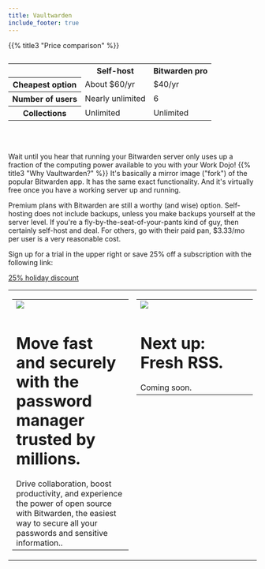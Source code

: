 ```yaml
---
title: Vaultwarden
include_footer: true
---
```


{{% title3 "Price comparison" %}}
<table>
    <caption></caption>
    <tr>
        <td> </td>
        <th scope="col" class="heman">Self-host</th>
        <th scope="col" class="skeletor">Bitwarden pro</th>
    </tr>
    <tr>
        <th scope="row">Cheapest option</th>
        <td>About $60/yr</td>
        <td>$40/yr</td>
    </tr>
    <tr>
        <th scope="row">Number of users</th>
        <td>Nearly unlimited</td>
        <td>6</td>
    </tr>
    <tr>
        <th scope="row">Collections</th>
        <td>Unlimited</td>
        <td>Unlimited</td>
    </tr>

</table>

<br><br>


Wait until you hear that running your Bitwarden server only uses up a fraction of the computing power available to you with your Work Dojo!
{{% title3 "Why Vaultwarden?" %}}
It's basically a mirror image ("fork") of the popular Bitwarden app. It has the same exact functionality.  And it's virtually free once you have a working server up and running.

Premium plans with Bitwarden are still a worthy (and wise) option.  Self-hosting does not include backups, unless you make backups yourself at the server level.  If you're a fly-by-the-seat-of-your-pants kind of guy, then certainly self-host and deal.  For others, go with their paid pan, $3.33/mo per user is a very reasonable cost.

Sign up for a trial in the upper right or save 25% off a subscription with the following link:

 <a href="https://blog.workmates.live/workmates-holiday-season-discount">25% holiday discount</a> 

 
<table border="0" cellpadding="0" cellspacing="0" width="600" id="templateColumns">
    <tr>
        <td align="center" valign="top" width="50%" class="templateColumnContainer">
            <table border="0" cellpadding="10" cellspacing="0" width="100%">
                <tr>
                    <td class="leftColumnContent">
                      <a href="https://bitwarden.com">  
                        <img src="https://workmates.live/wp-content/uploads/2022/11/bitwarden-logo.png" class="columnImage" />
                    </td>
                </tr>
                <tr>
                    <td valign="top" class="leftColumnContent">
                        <h1>Move fast and securely with the password manager trusted by millions.</h1>
                       Drive collaboration, boost productivity, and experience the power of open source with Bitwarden, the easiest way to secure all your passwords and sensitive information.. 
                    </td>
                </tr>
            </table>
        </td>
        <td align="center" valign="top" width="50%" class="templateColumnContainer">
            <table border="0" cellpadding="10" cellspacing="0" width="100%">
                <tr>
                    <td class="rightColumnContent">
                      <a href="">
                        <img src="https://workmates.live/wp-content/uploads/2022/11/freshrss-logo.png" class="columnImage" />
                    </td>
                </tr>
                <tr>
                    <td valign="top" class="rightColumnContent">
                        <h1>Next up:  Fresh RSS.</h1>
                        Coming soon.
                    </td>
                </tr>
            </table>
        </td>
    </tr>
</table>

